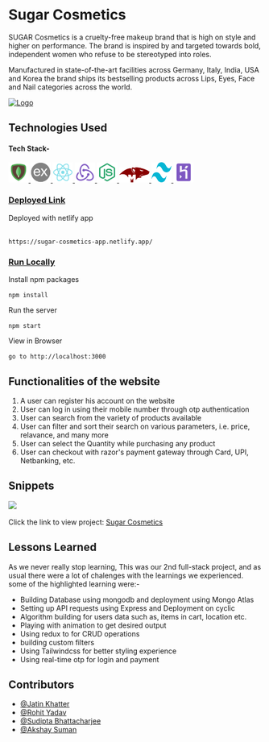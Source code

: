 # Sugar Cosmetics
SUGAR Cosmetics is a cruelty-free makeup brand that is high on style and higher on performance. The brand is inspired by and targeted towards bold, independent women who refuse to be stereotyped into roles.

Manufactured in state-of-the-art facilities across Germany, Italy, India, USA and Korea the brand ships its bestselling products across Lips, Eyes, Face and Nail categories across the world.

<a href="https://sugar-cosmetics-app.netlify.app/">![Logo](https://media.sugarcosmetics.com/upload/Logo-static.jpg)</a>
## Technologies Used

#### Tech Stack-

<p float="left">
   <a href="https://www.mongodb.com/" target="_blank" rel="noreferrer"> <img src="https://github.com/ribhar/ribhar/blob/main/giticons/icons8-mongodb.svg" alt="mongodb" width="40" height="40"/> </a>
   <a href="https://expressjs.com" target="_blank" rel="noreferrer"> <img src="https://github.com/ribhar/ribhar/blob/main/giticons/express.png" alt="express" width="40" height="40"/> </a>
  <a href="https://reactjs.org/" target="_blank" rel="noreferrer"> <img src="https://github.com/ribhar/ribhar/blob/main/giticons/icons8-react-native.svg" alt="react" width="40" height="40"/> </a> 
   <a href="https://redux.js.org/" target="_blank" rel="noreferrer"> <img src="https://github.com/ribhar/ribhar/blob/main/giticons/icons8-redux.svg" alt="redux" width="40" height="40"/> 
  <a href="https://nodejs.org" target="_blank" rel="noreferrer"> <img src="https://github.com/ribhar/ribhar/blob/main/giticons/icons8-node-js.svg" alt="nodejs" width="40" height="40"/> </a>
   <a href="https://mongoosejs.com/" target="_blank" rel="noreferrer"> <img src="https://github.com/ribhar/ribhar/blob/main/giticons/mongoose.png" alt="mongoose" width="60" height="30"/> 
   </a>
   <a href="https://tailwindcss.com/" target="_blank" rel="noreferrer"> <img src="https://github.com/ribhar/ribhar/blob/main/giticons/tailwind-css.svg" alt="tailwind" width="40" height="40"/> </a> 
  <a href="https://dashboard.heroku.com/" target="_blank" rel="noreferrer"> <img src="https://github.com/ribhar/ribhar/blob/main/giticons/icons8-heroku.svg" alt="heroku" width="40" height="40"/> </a>
</p>
 
 ### <u>Deployed Link</u>


Deployed with netlify app 
```

https://sugar-cosmetics-app.netlify.app/
 ```

### <u>Run Locally</u>


Install npm packages

```
npm install
```

Run the server

```
npm start
```

View in Browser

```
go to http://localhost:3000
```

## Functionalities of the website

1. A user can register his account on the website
2. User can log in using their mobile number through otp authentication
3. User can search from the variety of products available 
4. User can filter and sort their search on various parameters, i.e. price, relavance, and many more
5. User can select the Quantity while purchasing any product
6. User can checkout with razor's payment gateway through Card, UPI, Netbanking, etc. 

## Snippets
<p>
    <img src="https://user-images.githubusercontent.com/99549985/181001784-12bc929e-020b-430c-b5a7-ac2f6dcccb04.png" >
   </p>
 
 Click the link to view project: 
 <a href="https://sugar-cosmetics-app.netlify.app/">Sugar Cosmetics</a>
  
## Lessons Learned

As we never really stop learning, This was our 2nd full-stack project, and as usual there were a lot of chalenges with the learnings we experienced. some of the highlighted learning were:-
- Building Database using mongodb and deployment using Mongo Atlas
- Setting up API requests using Express and Deployment on cyclic
- Algorithm building for users data such as, items in cart, location etc.
- Playing with animation to get desired output
- Using redux to for CRUD operations
- building custom filters
- Using Tailwindcss for better styling experience
- Using real-time otp for login and payment


## Contributors

- [@Jatin Khatter](https://github.com/JatinKhatter07)
- [@Rohit Yadav](https://github.com/Rohit94yadav)
- [@Sudipta Bhattacharjee ](https://github.com/sudiptadip)
- [@Akshay Suman](https://github.com/akshay655-max)

